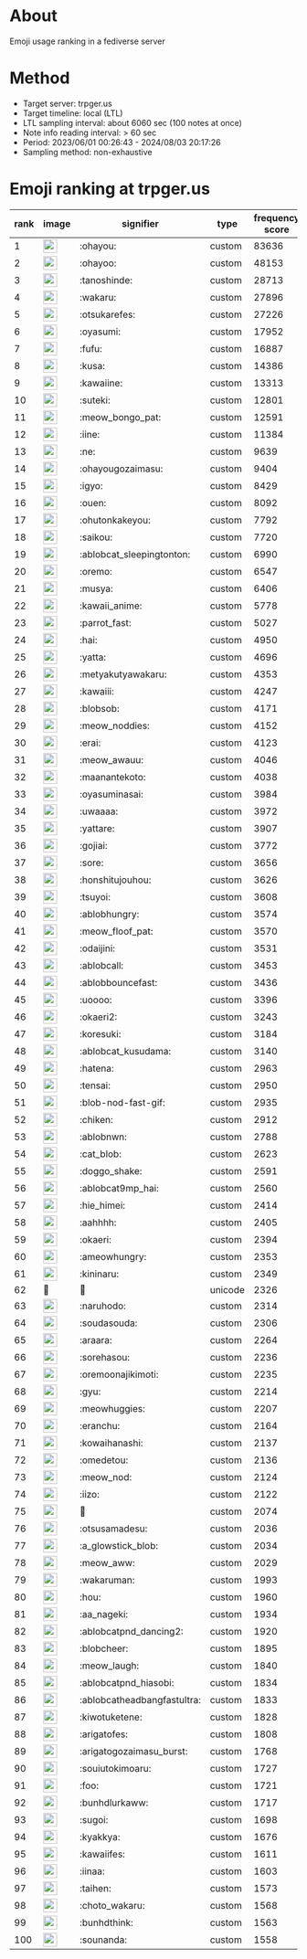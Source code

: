 # About
Emoji usage ranking in a fediverse server

# Method
- Target server: trpger.us
- Target timeline: local (LTL)
- LTL sampling interval: about 6060 sec (100 notes at once)
- Note info reading interval: > 60 sec
- Period: 2023/06/01 00:26:43 - 2024/08/03 20:17:26 
- Sampling method: non-exhaustive

# Emoji ranking at trpger.us

|rank|image|signifier|type|frequency score|
|----|----|----|----|----|
|1|<img height="24" src="https://trpger.us/emoji/ohayou.webp">|:ohayou:|custom|83636|
|2|<img height="24" src="https://trpger.us/emoji/ohayoo.webp">|:ohayoo:|custom|48153|
|3|<img height="24" src="https://trpger.us/emoji/tanoshinde.webp">|:tanoshinde:|custom|28713|
|4|<img height="24" src="https://trpger.us/emoji/wakaru.webp">|:wakaru:|custom|27896|
|5|<img height="24" src="https://trpger.us/emoji/otsukarefes.webp">|:otsukarefes:|custom|27226|
|6|<img height="24" src="https://trpger.us/emoji/oyasumi.webp">|:oyasumi:|custom|17952|
|7|<img height="24" src="https://trpger.us/emoji/fufu.webp">|:fufu:|custom|16887|
|8|<img height="24" src="https://trpger.us/emoji/kusa.webp">|:kusa:|custom|14386|
|9|<img height="24" src="https://trpger.us/emoji/kawaiine.webp">|:kawaiine:|custom|13313|
|10|<img height="24" src="https://trpger.us/emoji/suteki.webp">|:suteki:|custom|12801|
|11|<img height="24" src="https://trpger.us/emoji/meow_bongo_pat.webp">|:meow_bongo_pat:|custom|12591|
|12|<img height="24" src="https://trpger.us/emoji/iine.webp">|:iine:|custom|11384|
|13|<img height="24" src="https://trpger.us/emoji/ne.webp">|:ne:|custom|9639|
|14|<img height="24" src="https://trpger.us/emoji/ohayougozaimasu.webp">|:ohayougozaimasu:|custom|9404|
|15|<img height="24" src="https://trpger.us/emoji/igyo.webp">|:igyo:|custom|8429|
|16|<img height="24" src="https://trpger.us/emoji/ouen.webp">|:ouen:|custom|8092|
|17|<img height="24" src="https://trpger.us/emoji/ohutonkakeyou.webp">|:ohutonkakeyou:|custom|7792|
|18|<img height="24" src="https://trpger.us/emoji/saikou.webp">|:saikou:|custom|7720|
|19|<img height="24" src="https://trpger.us/emoji/ablobcat_sleepingtonton.webp">|:ablobcat_sleepingtonton:|custom|6990|
|20|<img height="24" src="https://trpger.us/emoji/oremo.webp">|:oremo:|custom|6547|
|21|<img height="24" src="https://trpger.us/emoji/musya.webp">|:musya:|custom|6406|
|22|<img height="24" src="https://trpger.us/emoji/kawaii_anime.webp">|:kawaii_anime:|custom|5778|
|23|<img height="24" src="https://trpger.us/emoji/parrot_fast.webp">|:parrot_fast:|custom|5027|
|24|<img height="24" src="https://trpger.us/emoji/hai.webp">|:hai:|custom|4950|
|25|<img height="24" src="https://trpger.us/emoji/yatta.webp">|:yatta:|custom|4696|
|26|<img height="24" src="https://trpger.us/emoji/metyakutyawakaru.webp">|:metyakutyawakaru:|custom|4353|
|27|<img height="24" src="https://trpger.us/emoji/kawaiii.webp">|:kawaiii:|custom|4247|
|28|<img height="24" src="https://trpger.us/emoji/blobsob.webp">|:blobsob:|custom|4171|
|29|<img height="24" src="https://trpger.us/emoji/meow_noddies.webp">|:meow_noddies:|custom|4152|
|30|<img height="24" src="https://trpger.us/emoji/erai.webp">|:erai:|custom|4123|
|31|<img height="24" src="https://trpger.us/emoji/meow_awauu.webp">|:meow_awauu:|custom|4046|
|32|<img height="24" src="https://trpger.us/emoji/maanantekoto.webp">|:maanantekoto:|custom|4038|
|33|<img height="24" src="https://trpger.us/emoji/oyasuminasai.webp">|:oyasuminasai:|custom|3984|
|34|<img height="24" src="https://trpger.us/emoji/uwaaaa.webp">|:uwaaaa:|custom|3972|
|35|<img height="24" src="https://trpger.us/emoji/yattare.webp">|:yattare:|custom|3907|
|36|<img height="24" src="https://trpger.us/emoji/gojiai.webp">|:gojiai:|custom|3772|
|37|<img height="24" src="https://trpger.us/emoji/sore.webp">|:sore:|custom|3656|
|38|<img height="24" src="https://trpger.us/emoji/honshitujouhou.webp">|:honshitujouhou:|custom|3626|
|39|<img height="24" src="https://trpger.us/emoji/tsuyoi.webp">|:tsuyoi:|custom|3608|
|40|<img height="24" src="https://trpger.us/emoji/ablobhungry.webp">|:ablobhungry:|custom|3574|
|41|<img height="24" src="https://trpger.us/emoji/meow_floof_pat.webp">|:meow_floof_pat:|custom|3570|
|42|<img height="24" src="https://trpger.us/emoji/odaijini.webp">|:odaijini:|custom|3531|
|43|<img height="24" src="https://trpger.us/emoji/ablobcall.webp">|:ablobcall:|custom|3453|
|44|<img height="24" src="https://trpger.us/emoji/ablobbouncefast.webp">|:ablobbouncefast:|custom|3436|
|45|<img height="24" src="https://trpger.us/emoji/uoooo.webp">|:uoooo:|custom|3396|
|46|<img height="24" src="https://trpger.us/emoji/okaeri2.webp">|:okaeri2:|custom|3243|
|47|<img height="24" src="https://trpger.us/emoji/koresuki.webp">|:koresuki:|custom|3184|
|48|<img height="24" src="https://trpger.us/emoji/ablobcat_kusudama.webp">|:ablobcat_kusudama:|custom|3140|
|49|<img height="24" src="https://trpger.us/emoji/hatena.webp">|:hatena:|custom|2963|
|50|<img height="24" src="https://trpger.us/emoji/tensai.webp">|:tensai:|custom|2950|
|51|<img height="24" src="https://trpger.us/emoji/blob-nod-fast-gif.webp">|:blob-nod-fast-gif:|custom|2935|
|52|<img height="24" src="https://trpger.us/emoji/chiken.webp">|:chiken:|custom|2912|
|53|<img height="24" src="https://trpger.us/emoji/ablobnwn.webp">|:ablobnwn:|custom|2788|
|54|<img height="24" src="https://trpger.us/emoji/cat_blob.webp">|:cat_blob:|custom|2623|
|55|<img height="24" src="https://trpger.us/emoji/doggo_shake.webp">|:doggo_shake:|custom|2591|
|56|<img height="24" src="https://trpger.us/emoji/ablobcat9mp_hai.webp">|:ablobcat9mp_hai:|custom|2560|
|57|<img height="24" src="https://trpger.us/emoji/hie_himei.webp">|:hie_himei:|custom|2414|
|58|<img height="24" src="https://trpger.us/emoji/aahhhh.webp">|:aahhhh:|custom|2405|
|59|<img height="24" src="https://trpger.us/emoji/okaeri.webp">|:okaeri:|custom|2394|
|60|<img height="24" src="https://trpger.us/emoji/ameowhungry.webp">|:ameowhungry:|custom|2353|
|61|<img height="24" src="https://trpger.us/emoji/kininaru.webp">|:kininaru:|custom|2349|
|62|🍮|🍮|unicode|2326|
|63|<img height="24" src="https://trpger.us/emoji/naruhodo.webp">|:naruhodo:|custom|2314|
|64|<img height="24" src="https://trpger.us/emoji/soudasouda.webp">|:soudasouda:|custom|2306|
|65|<img height="24" src="https://trpger.us/emoji/araara.webp">|:araara:|custom|2264|
|66|<img height="24" src="https://trpger.us/emoji/sorehasou.webp">|:sorehasou:|custom|2236|
|67|<img height="24" src="https://trpger.us/emoji/oremoonajikimoti.webp">|:oremoonajikimoti:|custom|2235|
|68|<img height="24" src="https://trpger.us/emoji/gyu.webp">|:gyu:|custom|2214|
|69|<img height="24" src="https://trpger.us/emoji/meowhuggies.webp">|:meowhuggies:|custom|2207|
|70|<img height="24" src="https://trpger.us/emoji/eranchu.webp">|:eranchu:|custom|2164|
|71|<img height="24" src="https://trpger.us/emoji/kowaihanashi.webp">|:kowaihanashi:|custom|2137|
|72|<img height="24" src="https://trpger.us/emoji/omedetou.webp">|:omedetou:|custom|2136|
|73|<img height="24" src="https://trpger.us/emoji/meow_nod.webp">|:meow_nod:|custom|2124|
|74|<img height="24" src="https://trpger.us/emoji/iizo.webp">|:iizo:|custom|2122|
|75|<img height="24" src="https://trpger.us/emoji/birthday.webp">|:birthday:|custom|2074|
|76|<img height="24" src="https://trpger.us/emoji/otsusamadesu.webp">|:otsusamadesu:|custom|2036|
|77|<img height="24" src="https://trpger.us/emoji/a_glowstick_blob.webp">|:a_glowstick_blob:|custom|2034|
|78|<img height="24" src="https://trpger.us/emoji/meow_aww.webp">|:meow_aww:|custom|2029|
|79|<img height="24" src="https://trpger.us/emoji/wakaruman.webp">|:wakaruman:|custom|1993|
|80|<img height="24" src="https://trpger.us/emoji/hou.webp">|:hou:|custom|1960|
|81|<img height="24" src="https://trpger.us/emoji/aa_nageki.webp">|:aa_nageki:|custom|1934|
|82|<img height="24" src="https://trpger.us/emoji/ablobcatpnd_dancing2.webp">|:ablobcatpnd_dancing2:|custom|1920|
|83|<img height="24" src="https://trpger.us/emoji/blobcheer.webp">|:blobcheer:|custom|1895|
|84|<img height="24" src="https://trpger.us/emoji/meow_laugh.webp">|:meow_laugh:|custom|1840|
|85|<img height="24" src="https://trpger.us/emoji/ablobcatpnd_hiasobi.webp">|:ablobcatpnd_hiasobi:|custom|1834|
|86|<img height="24" src="https://trpger.us/emoji/ablobcatheadbangfastultra.webp">|:ablobcatheadbangfastultra:|custom|1833|
|87|<img height="24" src="https://trpger.us/emoji/kiwotuketene.webp">|:kiwotuketene:|custom|1828|
|88|<img height="24" src="https://trpger.us/emoji/arigatofes.webp">|:arigatofes:|custom|1808|
|89|<img height="24" src="https://trpger.us/emoji/arigatogozaimasu_burst.webp">|:arigatogozaimasu_burst:|custom|1768|
|90|<img height="24" src="https://trpger.us/emoji/souiutokimoaru.webp">|:souiutokimoaru:|custom|1727|
|91|<img height="24" src="https://trpger.us/emoji/foo.webp">|:foo:|custom|1721|
|92|<img height="24" src="https://trpger.us/emoji/bunhdlurkaww.webp">|:bunhdlurkaww:|custom|1717|
|93|<img height="24" src="https://trpger.us/emoji/sugoi.webp">|:sugoi:|custom|1698|
|94|<img height="24" src="https://trpger.us/emoji/kyakkya.webp">|:kyakkya:|custom|1676|
|95|<img height="24" src="https://trpger.us/emoji/kawaiifes.webp">|:kawaiifes:|custom|1611|
|96|<img height="24" src="https://trpger.us/emoji/iinaa.webp">|:iinaa:|custom|1603|
|97|<img height="24" src="https://trpger.us/emoji/taihen.webp">|:taihen:|custom|1573|
|98|<img height="24" src="https://trpger.us/emoji/choto_wakaru.webp">|:choto_wakaru:|custom|1568|
|99|<img height="24" src="https://trpger.us/emoji/bunhdthink.webp">|:bunhdthink:|custom|1563|
|100|<img height="24" src="https://trpger.us/emoji/sounanda.webp">|:sounanda:|custom|1558|
